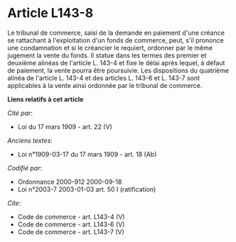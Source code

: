 # Article L143-8

Le tribunal de commerce, saisi de la demande en paiement d'une créance se rattachant à l'exploitation d'un fonds de commerce,
peut, s'il prononce une condamnation et si le créancier le requiert, ordonner par le même jugement la vente du fonds. Il
statue dans les termes des premier et deuxième alinéas de l'article L. 143-4 et fixe le délai après lequel, à défaut de
paiement, la vente pourra être poursuivie. Les dispositions du quatrième alinéa de l'article L. 143-4 et des articles L.
143-6 et L. 143-7 sont applicables à la vente ainsi ordonnée par le tribunal de commerce.

**Liens relatifs à cet article**

_Cité par_:

  - Loi du 17 mars 1909 - art. 22 (V)

_Anciens textes_:

  - Loi n°1909-03-17 du 17 mars 1909 - art. 18 (Ab)

_Codifié par_:

  - Ordonnance 2000-912 2000-09-18
  - Loi n°2003-7 2003-01-03 art. 50 I (ratification)

_Cite_:

  - Code de commerce - art. L143-4 (V)
  - Code de commerce - art. L143-6 (V)
  - Code de commerce - art. L143-7 (V)
